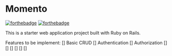 # Momento
[![forthebadge](http://forthebadge.com/images/badges/made-with-ruby.svg)](http://forthebadge.com)
[![forthebadge](http://forthebadge.com/images/badges/built-with-love.svg)](http://forthebadge.com)

This is a starter web application project built with Ruby on Rails.

Features to be implement:
[] Basic CRUD
[] Authentication
[] Authorization
[]
[]
[]
[]
[]
[]